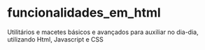 funcionalidades_em_html
=======================

Utilitários e macetes básicos e avançados para auxiliar no dia-dia, utilizando Html, Javascript e CSS